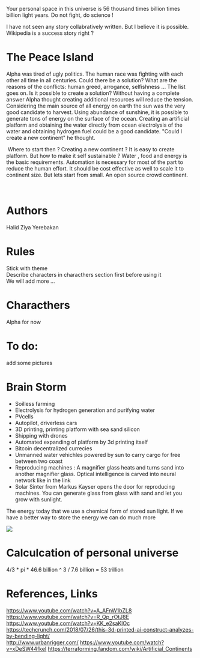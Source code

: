 Your personal space in this universe is 56 thousand times billion times billion light years. Do not fight, do science !

I have not seen any story collabratively written. But I believe it is possible. Wikipedia is a success story right ? 


# The Peace Island

  Alpha was tired of ugly politics. The human race was fighting with each other all time in all centuries. Could there be a solution? What are the reasons of the conflicts: human greed, arrogance, selfishness ... The list goes on. Is it possible to create a solution? Without having a complete answer Alpha thought creating additional resources will reduce the tension. Considering the main source of all energy on earth the sun was the very good candidate to harvest. Using abundance of sunshine, it is possible to generate tons of energy on the surface of the ocean. Creating an artificial platform and obtaining the water directly from ocean electrolysis of the water and obtaining hydrogen fuel could be a good candidate. "Could I create a new continent" he thought. 
  
  Where to start then ? Creating a new continent ? It is easy to create platform. But how to make it self sustainable ? Water , food and energy is the basic requirements. Automation is necessary for most of the part to reduce the human effort. It should be cost effective as well to scale it to continent size. But lets start from small. An open source crowd continent.
  
  

  

# Authors
Halid Ziya Yerebakan

# Rules
Stick with theme <br>
Describe characters in characthers section first before using it <br>
We will add more ... <br>

# Characthers
Alpha for now

# To do:
add some pictures

# Brain Storm
<ul>
<li>Soilless farming</li>
<li>Electrolysis for hydrogen generation and purifying water</li>
<li>PVcells</li>
<li>Autopilot, driverless cars</li>
<li>3D printing, printing platform with sea sand silicon </li>
<li>Shipping with drones</li>
<li>Automated expanding of platform by 3d printing itself</li>
<li>Bitcoin decentralized currecies</li>
<li>Unmanned water vehichles powered by sun to carry cargo for free between two coast</li>
  <li>Reproducing machines : A magnifier glass heats and turns sand into another magnifier glass. Optical intelligence is carved into neural network like in the link </li>
  <li> Solar Sinter from Markus Kayser opens the door for reproducing machines. You can generate glass from glass with sand and let you grow with sunlight. </li>
</ul>

The energy today that we use a chemical form of stored sun light. If we have a better way to store the energy we can do much more 

<img src="https://techcrunch.com/wp-content/uploads/2018/07/optical-dnn.jpg?w=1390&crop=1"/>

# Calculcation of personal universe
4/3 * pi * 46.6 billion ^ 3 / 7.6 billion = 53 trillion


  
# References, Links
https://www.youtube.com/watch?v=A_AFnW1bZL8<br>
https://www.youtube.com/watch?v=R_Qp_rOtJ8E<br>
https://www.youtube.com/watch?v=KK_e2saKlOc<br>
https://techcrunch.com/2018/07/26/this-3d-printed-ai-construct-analyzes-by-bending-light/<br>
http://www.urbanrigger.com/
https://www.youtube.com/watch?v=xDeSW44fkeI
https://terraforming.fandom.com/wiki/Artificial_Continents

